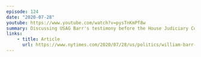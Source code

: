 ```yaml
---
episode: 124
date: "2020-07-28"
youtube: https://www.youtube.com/watch?v=pysTnKmPf8w
summary: Discussing USAG Barr's testimony before the House Judiciary Committee
links:
    - title: Article
      url: https://www.nytimes.com/2020/07/28/us/politics/william-barr-house-judiciary-hearing.html
---
```

